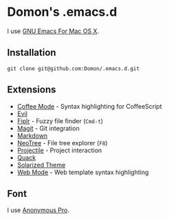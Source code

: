 # Domon's .emacs.d

I use [GNU Emacs For Mac OS X](http://emacsformacosx.com/).

## Installation

    git clone git@github.com:Domon/.emacs.d.git

## Extensions

* [Coffee Mode](https://github.com/defunkt/coffee-mode) - Syntax highlighting for CoffeeScript
* [Evil](https://gitorious.org/evil/pages/Home)
* [Fiplr](https://github.com/grizzl/fiplr) - Fuzzy file finder (`Cmd-t`)
* [Magit](http://magit.vc/) - Git integration
* [Markdown](http://jblevins.org/projects/markdown-mode/)
* [NeoTree](https://github.com/jaypei/emacs-neotree) - File tree explorer (`F8`)
* [Projectile](http://batsov.com/projectile/) - Project interaction
* [Quack](http://www.neilvandyke.org/quack/)
* [Solarized Theme](https://github.com/bbatsov/solarized-emacs)
* [Web Mode](http://web-mode.org/) - Web template syntax highlighting

## Font

I use [Anonymous Pro](http://www.ms-studio.com/FontSales/anonymouspro.html).

